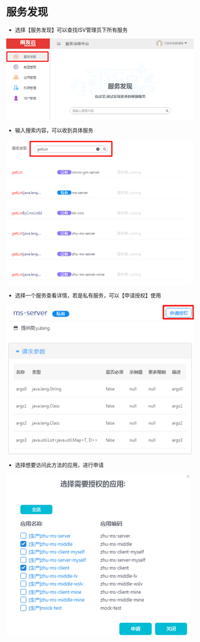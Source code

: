 # 服务发现

- 选择【服务发现】可以查找ISV管理员下所有服务

![](image/ser1.png)

- 输入搜索内容，可以收到具体服务

![](image/ser2.png)

- 选择一个服务查看详情，若是私有服务，可以【申请授权】使用

![](image/ser3.png)

- 选择想要访问此方法的应用，进行申请

![](image/ser4.png)

